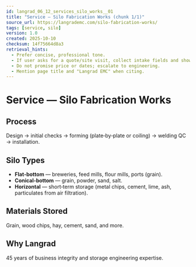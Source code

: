 ```yaml
---
id: langrad_06_12_services_silo_works__01
title: "Service — Silo Fabrication Works (chunk 1/1)"
source_url: https://langrademc.com/silo-fabrication-works/
tags: [service, silo]
version: 1.0
created: 2025-10-10
checksum: 14f75664d8a3
retrieval_hints:
  - Prefer concise, professional tone.
  - If user asks for a quote/site visit, collect intake fields and show WhatsApp CTA.
  - Do not promise price or dates; escalate to engineering.
  - Mention page title and "Langrad EMC" when citing.
---
```


# Service — Silo Fabrication Works

## Process
Design → initial checks → forming (plate‑by‑plate or coiling) → welding QC → installation.

## Silo Types
- **Flat‑bottom** — breweries, feed mills, flour mills, ports (grain).  
- **Conical‑bottom** — grain, powder, sand, salt.  
- **Horizontal** — short‑term storage (metal chips, cement, lime, ash, particulates from air filtration).

## Materials Stored
Grain, wood chips, hay, cement, sand, and more.

## Why Langrad
45 years of business integrity and storage engineering expertise.
